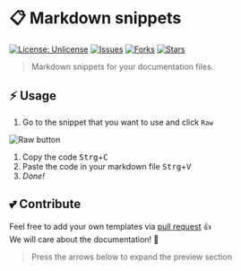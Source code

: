 # :clipboard: Markdown snippets

<p align="center">

[![License: Unlicense](https://img.shields.io/badge/license-Unlicense-blue.svg)](http://unlicense.org/)
[![Issues](https://img.shields.io/github/issues/markdown-templates/markdown-snippets.svg)](https://github.com/markdown-templates/markdown-snippets/issues)
[![Forks](https://img.shields.io/github/forks/markdown-templates/markdown-snippets.svg)](https://github.com/markdown-templates/markdown-snippets/fork)
[![Stars](https://img.shields.io/github/stars/markdown-templates/markdown-snippets.svg)](https://github.com/markdown-templates/markdown-snippets/stargazers)

</p>

> Markdown snippets for your documentation files.

## :zap: Usage

1. Go to the snippet that you want to use and click `Raw`

![Raw button](https://i.imgur.com/QkHqujv.png)

1. Copy the code <kbd>Strg</kbd>+<kbd>C</kbd>
2. Paste the code in your markdown file <kbd>Strg</kbd>+<kbd>V</kbd>
3. _Done!_

## :two_hearts: Contribute

Feel free to add your own templates via [pull request](https://github.com/markdown-templates/markdown-snippets/pulls) :+1:  
We will care about the documentation! :wrench:

> Press the arrows below to expand the preview section
